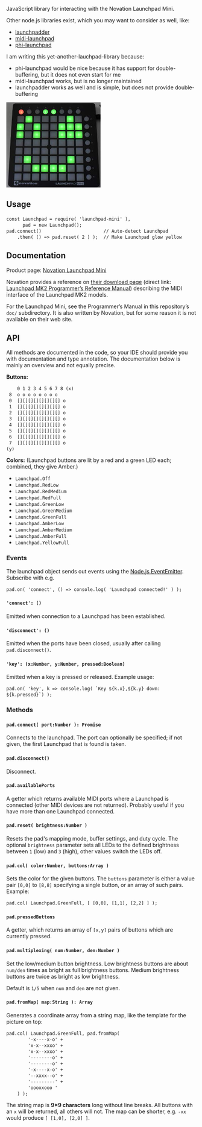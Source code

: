 JavaScript library for interacting with the Novation Launchpad Mini.

Other node.js libraries exist, which you may want to consider as well, like:

* [launchpadder](https://www.npmjs.com/package/launchpadder)
* [midi-launchpad](https://www.npmjs.com/package/midi-launchpad)
* [phi-launchpad](https://www.npmjs.com/package/phi-launchpad)

I am writing this yet-another-lauchpad-library because:

* phi-launchpad would be nice because it has support for double-buffering, but it does not even start for me
* midi-launchpad works, but is no longer maintained
* launchpadder works as well and is simple, but does not provide double-buffering

![Sample](img/smile.jpg)

## Usage

    const Launchpad = require( 'launchpad-mini' ),
          pad = new Launchpad();
    pad.connect()                       // Auto-detect Launchpad
        .then( () => pad.reset( 2 ) );  // Make Launchpad glow yellow

## Documentation

Product page: [Novation Launchpad Mini](https://global.novationmusic.com/launch/launchpad-mini)

Novation provides a reference on [their download page](https://global.novationmusic.com/support/product-downloads?product=Launchpad)
(direct link: [Launchpad MK2 Programmer’s Reference Manual](https://global.novationmusic.com/sites/default/files/novation/downloads/10529/launchpad-mk2-programmers-reference-guide_0.pdf))
describing the MIDI interface of the Launchpad MK2 models. 

For the Launchpad Mini, see the Programmer’s Manual in this repository’s `doc/` subdirectory. It is also
written by Novation, but for some reason it is not available on their web site.

## API

All methods are documented in the code, so your IDE should provide you with documentation and type annotation.
The documentation below is mainly an overview and not equally precise.

**Buttons:**

        0 1 2 3 4 5 6 7 8 (x)
     8  o o o o o o o o
     0  [][][][][][][][] o
     1  [][][][][][][][] o
     2  [][][][][][][][] o
     3  [][][][][][][][] o
     4  [][][][][][][][] o
     5  [][][][][][][][] o
     6  [][][][][][][][] o
     7  [][][][][][][][] o
    (y)

**Colors:** (Launchpad buttons are lit by a red and a green LED each; combined, they give Amber.)

* `Launchpad.Off`
* `Launchpad.RedLow`
* `Launchpad.RedMedium`
* `Launchpad.RedFull`
* `Launchpad.GreenLow`
* `Launchpad.GreenMedium`
* `Launchpad.GreenFull`
* `Launchpad.AmberLow`
* `Launchpad.AmberMedium`
* `Launchpad.AmberFull`
* `Launchpad.YellowFull`

### Events

The launchpad object sends out events using the [Node.js EventEmitter](https://nodejs.org/dist/latest-v5.x/docs/api/events.html).
Subscribe with e.g.

    pad.on( 'connect', () => console.log( 'Launchpad connected!' ) ); 

#### `'connect': ()`

Emitted when connection to a Launchpad has been established.

#### `'disconnect': ()`

Emitted when the ports have been closed, usually after calling `pad.disconnect()`.

#### `'key': (x:Number, y:Number, pressed:Boolean)`

Emitted when a key is pressed or released. Example usage:

    pad.on( 'key', k => console.log( `Key ${k.x},${k.y} down: ${k.pressed}`) );

### Methods

#### `pad.connect( port:Number ): Promise`

Connects to the launchpad. The port can optionally be specified; if not given, the first Launchpad that is found
is taken.

#### `pad.disconnect()`

Disconnect.

#### `pad.availablePorts`

A getter which returns available MIDI ports where a Launchpad is connected (other MIDI devices are not returned).
Probably useful if you have more than one Launchpad connected.

#### `pad.reset( brightness:Number )`

Resets the pad's mapping mode, buffer settings, and duty cycle. The optional `brightness` parameter sets all LEDs 
to the defined brightness between `1` (low) and `3` (high), other values switch the LEDs off.

#### `pad.col( color:Number, buttons:Array )`

Sets the color for the given buttons. The `buttons` parameter is either a value pair `[0,0]` to `[8,8]` specifying 
a single button, or an array of such pairs. Example:

    pad.col( Launchpad.GreenFull, [ [0,0], [1,1], [2,2] ] );

#### `pad.pressedButtons`

A getter, which returns an array of `[x,y]` pairs of buttons which are currently pressed.

#### `pad.multiplexing( num:Number, den:Number )`

Set the low/medium button brightness. Low brightness buttons are about `num/den` times as bright 
as full brightness buttons. Medium brightness buttons are twice as bright as low brightness.

Default is `1/5` when `num` and `den` are not given.

#### `pad.fromMap( map:String ): Array`

Generates a coordinate array from a string map, like the template for the picture on top:

    pad.col( Launchpad.GreenFull, pad.fromMap(
            '-x----x-o' +
            'x-x--xxxo' +
            'x-x--xxxo' +
            '--------o' +
            '--------o' +
            '-x----x-o' +
            '--xxxx--o' +
            '---------' +
            'oooxxooo '
        ) );

The string map is **9×9 characters** long without line breaks. All buttons with an `x` will be returned, all others
will not. The map can be shorter, e.g. `-xx` would produce `[ [1,0], [2,0] ]`.
